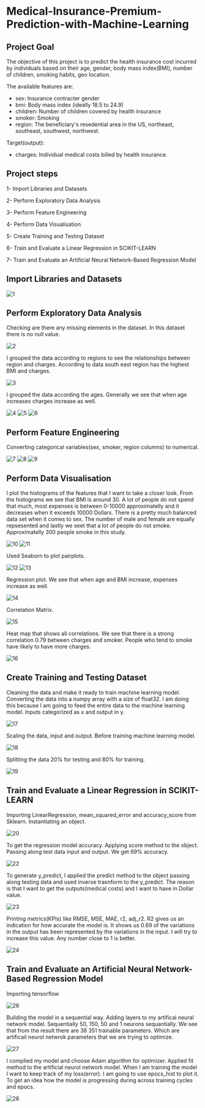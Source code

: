 # Medical-Insurance-Premium-Prediction-with-Machine-Learning

## Project Goal

The objective of this project is to predict the health insurance cost incurred by individuals based on their age, gender, body mass index(BMI), number of children, smoking habits, geo location.

The available features are:

* sex: Insurance contracter gender
* bmi: Body mass index (ideally 18.5 to 24.9)
* children: Number of children covered by health insurance
* smoker:  Smoking
* region: The beneficiary's resedential area in the US, northeast, southeast, southwest, northwest. 

Target(output):
* charges: Individual medical costs billed by health insurance.






## Project steps

1- Import Libraries and Datasets

2- Perform Exploratory Data Analysis

3- Perform Feature Engineering

4- Perform Data Visualisation

5- Create Training and Testing Dataset

6- Train and Evaluate a Linear Regression in SCIKIT-LEARN

7- Train and Evaluate an Artificial Neural Network-Based Regression Model


## Import Libraries and Datasets

![1](https://github.com/batuhan6/Medical-Insurance-Premium-Prediction/assets/32600613/991630e7-fdfa-4a1d-85fe-6a99abba14c8)

## Perform Exploratory Data Analysis

Checking are there any missing elements in the dataset. In this dataset there is no null value. 


![2](https://github.com/batuhan6/Medical-Insurance-Premium-Prediction/assets/32600613/0b2e0792-f26f-4cb5-a1b7-0bfdbcb2e4a1)


I grouped the data according to regions to see the relationships between region and charges. According to data south east region has the highest BMI and charges.

![3](https://github.com/batuhan6/Medical-Insurance-Premium-Prediction/assets/32600613/359cb8d4-2a26-48df-82b8-97ae14087d2d)


I grouped the data according the ages. Generally we see that when age increases charges increase as well.

![4](https://github.com/batuhan6/Medical-Insurance-Premium-Prediction/assets/32600613/1e49fe92-3e63-4934-bacf-25228c38b5e1)
![5](https://github.com/batuhan6/Medical-Insurance-Premium-Prediction/assets/32600613/35c51657-078b-424d-b987-f8eecb4f48fa)
![6](https://github.com/batuhan6/Medical-Insurance-Premium-Prediction/assets/32600613/db770162-e127-41fa-bd1a-9c2fe06ecb00)


## Perform Feature Engineering

Converting categorical variables(sex, smoker, region columns) to numerical.

![7](https://github.com/batuhan6/Medical-Insurance-Premium-Prediction/assets/32600613/1bcb1c44-d845-433e-a883-c3c04448c198)
![8](https://github.com/batuhan6/Medical-Insurance-Premium-Prediction/assets/32600613/a7be2c37-424a-40d4-a25e-e4a9eb3d632c)
![9](https://github.com/batuhan6/Medical-Insurance-Premium-Prediction/assets/32600613/ccab5863-d24b-484f-8685-940dbdbbdadf)



## Perform Data Visualisation

I plot the histograms of the features that I want to take a closer look. From the histograms we see that BMI is around 30. A lot of people do not spend that much, most expenses is between 0-10000 approximatelly and it decreases when it exceeds 10000 Dollars. There is a pretty much balanced data set when it comes to sex. The number of male and female are equally repsesented and lastly we seet that a lot of people do not smoke. Approximatelly 300 people smoke in this study.

![10](https://github.com/batuhan6/Medical-Insurance-Premium-Prediction/assets/32600613/be58a77d-b4bd-4b75-8fe5-76868d1d8c72)
![11](https://github.com/batuhan6/Medical-Insurance-Premium-Prediction/assets/32600613/ea05c16b-2ba1-4495-ac99-720aea3b8d5d)


Used Seaborn to plot pairplots.

![12](https://github.com/batuhan6/Medical-Insurance-Premium-Prediction/assets/32600613/20f505e9-8f27-47fc-ab9b-c302f273787a)
![13](https://github.com/batuhan6/Medical-Insurance-Premium-Prediction/assets/32600613/038822a5-6146-4a2e-9244-37b2eb3cd6d3)


Regression plot. We see that when age and BMI increase, expenses increase as well.

![14](https://github.com/batuhan6/Medical-Insurance-Premium-Prediction/assets/32600613/d4801d8f-c31c-4050-a10c-257ce7d1eb9c)


Correlation Matrix.

![15](https://github.com/batuhan6/Medical-Insurance-Premium-Prediction/assets/32600613/b057dab2-dbbb-4565-bb7b-5608c6bf1d95)


Heat map that shows all correlations. We see that there is a strong correlation 0.79 between charges and smoker. People who tend to smoke have likely to have more charges.

![16](https://github.com/batuhan6/Medical-Insurance-Premium-Prediction/assets/32600613/e3a3194c-d3c3-451b-bbf0-462af9df1d88)



## Create Training and Testing Dataset

Cleaning the data and make it ready to train machine learning model. Converting the data into a numpy array with a size of float32. I am doing this because I am going to feed the entire data to the machine learning model. Inputs categorized as x and output in y.  

![17](https://github.com/batuhan6/Medical-Insurance-Premium-Prediction/assets/32600613/3c1a5a48-a1eb-45b9-9bee-27cee41eab2c)


Scaling the data, input and output. Before training machine learning model.

![18](https://github.com/batuhan6/Medical-Insurance-Premium-Prediction/assets/32600613/cd394ee4-aad6-4bf2-88d4-d60e2aaed640)


Splitting the data 20% for testing and 80% for training. 

![19](https://github.com/batuhan6/Medical-Insurance-Premium-Prediction/assets/32600613/1b4c5a23-4f90-4ef3-8edb-7dded6ab9469)


## Train and Evaluate a Linear Regression in SCIKIT-LEARN

Importing LinearRegression, mean_squared_error and accuracy_score from Sklearn. Instantiating an object.

![20](https://github.com/batuhan6/Medical-Insurance-Premium-Prediction/assets/32600613/8d03f371-765d-4a60-bf00-972accfc9b7a)



To get the regression model accuracy. Applying score method to the object. Passing along test data input and output. We get 69% accuracy.

![22](https://github.com/batuhan6/Medical-Insurance-Premium-Prediction/assets/32600613/0969f743-78ae-467b-9c03-c2bd0fc14f1e)


To generate y_predict, I applied the predict method to the object passing along testing data and used inverse trasnform to the y_predict. The reason is that I want to get the outputs(medical costs) and I want to have in Dollar value.   

![23](https://github.com/batuhan6/Medical-Insurance-Premium-Prediction/assets/32600613/eb364721-6247-4048-a964-8343d1517dff)


Printing metrics(KPIs) like RMSE, MSE, MAE, r2, adj_r2. R2 gives us an indication for how accurate the model is. It shows us 0.69 of the variations in the output has been represented by the variations in the input. I will try to increase this value. Any number close to 1 is better.   

![24](https://github.com/batuhan6/Medical-Insurance-Premium-Prediction/assets/32600613/c60f321e-ab88-4be1-a5b8-7df77f9a124c)



## Train and Evaluate an Artificial Neural Network-Based Regression Model

Importing tensorflow

![26](https://github.com/batuhan6/Medical-Insurance-Premium-Prediction/assets/32600613/ddbe67f3-607a-4f23-87c0-23c0341afaf0)



Building the model in a sequential way. Adding layers to my artifical neural network model. Sequentially 50, 150, 50 and 1 neurons sequantially. We see that from the result there are 38 351 trainable parameters. Which are artificail neurol netwrok parameters that we are trying to optimize.

![27](https://github.com/batuhan6/Medical-Insurance-Premium-Prediction/assets/32600613/ffd9f25b-17c0-47ca-9ff8-04b6d529c7b2)



I complied my model and choose Adam algorithm for optimizer. Applied fit method to the artificial neurol network model. When I am training the model I want to keep track of my loss(error). I am going to use epocs_hist to plot it. To get an idea how the model is progressing during across training cycles and epocs.  

![28](https://github.com/batuhan6/Medical-Insurance-Premium-Prediction/assets/32600613/03b99088-5446-4aff-9516-834ffdfd5653)

